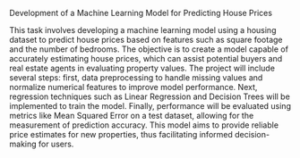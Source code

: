 Development of a Machine Learning Model for Predicting House Prices

This task involves developing a machine learning model using a housing dataset to predict house prices based on features such as square footage and the number of bedrooms. The objective is to create a model capable of accurately estimating house prices, which can assist potential buyers and real estate agents in evaluating property values. The project will include several steps: first, data preprocessing to handle missing values and normalize numerical features to improve model performance. Next, regression techniques such as Linear Regression and Decision Trees will be implemented to train the model. Finally, performance will be evaluated using metrics like Mean Squared Error on a test dataset, allowing for the measurement of prediction accuracy. This model aims to provide reliable price estimates for new properties, thus facilitating informed decision-making for users.
